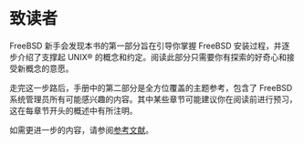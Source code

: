 # 致读者

FreeBSD 新手会发现本书的第一部分旨在引导你掌握 FreeBSD 安装过程，并逐步介绍了支撑起 UNIX® 的概念和约定。阅读此部分只需要你有探索的好奇心和接受新概念的意愿。

走完这一步路后，手册中的第二部分是全方位覆盖的主题参考，包含了 FreeBSD 系统管理员所有可能感兴趣的内容。其中某些章节可能建议你在阅读前进行预习，这在每章节开头的概述中有所注明。

如需更进一步的内容，请参阅[参考文献](https://docs.freebsd.org/en/books/handbook/book/#bibliography)。
